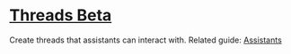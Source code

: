 # [Threads Beta](/docs/api-reference/threads)
Create threads that assistants can interact with. 
Related guide: [Assistants](/docs/assistants/overview) 
